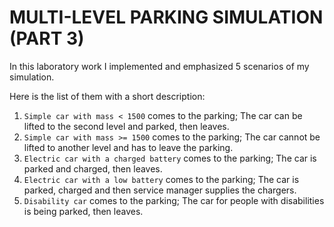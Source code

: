 # MULTI-LEVEL PARKING SIMULATION (PART 3)

In this laboratory work I implemented and emphasized 5 scenarios of my simulation.

Here is the list of them with a short description:
  1. `Simple car with mass < 1500` comes to the parking;
    The car can be lifted to the second level and parked, then leaves.
  2. `Simple car with mass >= 1500` comes to the parking;
    The car cannot be lifted to another level and has to leave the parking.
  3. `Electric car with a charged battery` comes to the parking;
    The car is parked and charged, then leaves.
  4. `Electric car with a low battery` comes to the parking;
    The car is parked, charged and then service manager supplies the chargers.
  5. `Disability car` comes to the parking;
    The car for people with disabilities is being parked, then leaves.
